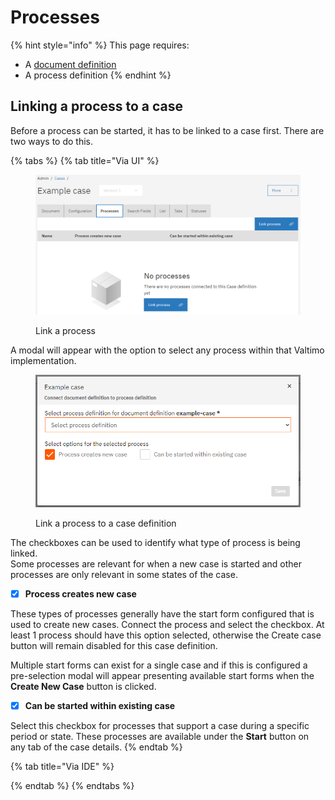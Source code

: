 # Processes

{% hint style="info" %}
This page requires:

* A [document definition](document.md)
* A process definition
{% endhint %}

## Linking a process to a case

Before a process can be started, it has to be linked to a case first. There are two ways to do this.

{% tabs %}
{% tab title="Via UI" %}
<figure><img src="../../.gitbook/assets/image (32).png" alt=""><figcaption><p>Link a process</p></figcaption></figure>

A modal will appear with the option to select any process within that Valtimo implementation.

<div align="left" data-full-width="false">

<figure><img src="../../.gitbook/assets/image (33).png" alt=""><figcaption><p>Link a process to a case definition</p></figcaption></figure>

</div>

The checkboxes can be used to identify what type of process is being linked.\
Some processes are relevant for when a new case is started and other processes are only relevant in some states of the case.

* [x] **Process creates new case**

These types of processes generally have the start form configured that is used to create new cases. Connect the process and select the checkbox. At least 1 process should have this option selected, otherwise the Create case button will remain disabled for this case definition.

Multiple start forms can exist for a single case and if this is configured a pre-selection modal will appear presenting available start forms when the **Create New Case** button is clicked.

* [x] **Can be started within existing case**

Select this checkbox for processes that support a case during a specific period or state. These processes are available under the **Start** button on any tab of the case details.
{% endtab %}

{% tab title="Via IDE" %}

{% endtab %}
{% endtabs %}

